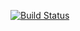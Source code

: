 [![Build Status](https://travis-ci.org/rhyswilliamsza/green.svg?branch=master)](https://travis-ci.org/rhyswilliamsza/green)
